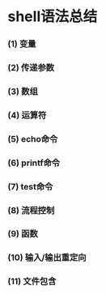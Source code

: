# shell语法总结
### (1) 变量
### (2) 传递参数
### (3) 数组
### (4) 运算符
### (5) echo命令
### (6) printf命令
### (7) test命令
### (8) 流程控制
### (9) 函数
### (10) 输入/输出重定向
### (11) 文件包含